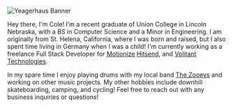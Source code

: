 ![Yeagerhaus Banner](https://github.com/yeagerhaus/yeagerhaus/blob/main/yhbanner.png?raw=true)

Hey there, I'm Cole! I’m a recent graduate of Union College in Lincoln Nebraska, with a BS in Computer Science and a Minor in Engineering.  I am originally from St. Helena, California, where I was born and raised, but I also spent time living in Germany when I was a child!  I'm currently working as a freelance Full Stack Developer for [Motionize](https://motionize.io/) [Hitsend](https://hitsend.io/), and [Volitant Technologies](http://volitantdrones.com/).

In my spare time I enjoy playing drums with my local band [The Zooeys](https://thezooeys.com/) and working on other music projects.  My other hobbies include downhill skateboarding, camping, and cycling!  Feel free to reach out with any business inquiries or questions!
